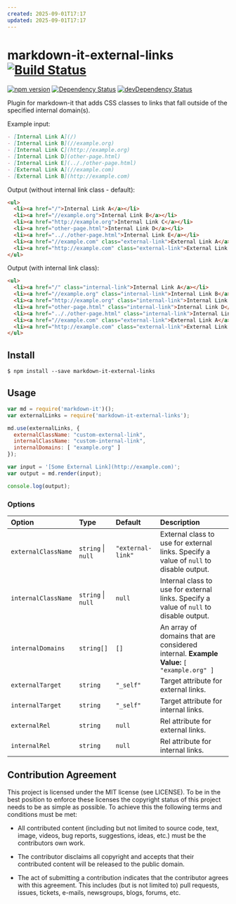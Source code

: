 ```yaml
---
created: 2025-09-01T17:17
updated: 2025-09-01T17:17
---
```

# markdown-it-external-links [![Build Status](https://travis-ci.org/rotorz/markdown-it-external-links.svg?branch=master)](https://travis-ci.org/rotorz/markdown-it-external-links) 

[![npm version](https://badge.fury.io/js/markdown-it-external-links.svg)](https://badge.fury.io/js/markdown-it-external-links)
[![Dependency Status](https://david-dm.org/rotorz/markdown-it-external-links.svg)](https://david-dm.org/rotorz/markdown-it-external-links)
[![devDependency Status](https://david-dm.org/rotorz/markdown-it-external-links/dev-status.svg)](https://david-dm.org/rotorz/markdown-it-external-links#info=devDependencies)

Plugin for markdown-it that adds CSS classes to links that fall outside of the specified
internal domain(s).


Example input:
```markdown
- [Internal Link A](/)
- [Internal Link B](//example.org)
- [Internal Link C](http://example.org)
- [Internal Link D](other-page.html)
- [Internal Link E](.././other-page.html)
- [External Link A](//example.com)
- [External Link B](http://example.com)
```

Output (without internal link class - default):
```html
<ul>
  <li><a href="/">Internal Link A</a></li>
  <li><a href="//example.org">Internal Link B</a></li>
  <li><a href="http://example.org">Internal Link C</a></li>
  <li><a href="other-page.html">Internal Link D</a></li>
  <li><a href=".././other-page.html">Internal Link E</a></li>
  <li><a href="//example.com" class="external-link">External Link A</a></li>
  <li><a href="http://example.com" class="external-link">External Link B</a></li>
</ul>
```

Output (with internal link class):
```html
<ul>
  <li><a href="/" class="internal-link">Internal Link A</a></li>
  <li><a href="//example.org" class="internal-link">Internal Link B</a></li>
  <li><a href="http://example.org" class="internal-link">Internal Link C</a></li>
  <li><a href="other-page.html" class="internal-link">Internal Link D</a></li>
  <li><a href=".././other-page.html" class="internal-link">Internal Link E</a></li>
  <li><a href="//example.com" class="external-link">External Link A</a></li>
  <li><a href="http://example.com" class="external-link">External Link B</a></li>
</ul>
```


## Install

```
$ npm install --save markdown-it-external-links
```


## Usage

```javascript
var md = require('markdown-it')();
var externalLinks = require('markdown-it-external-links');

md.use(externalLinks, {
  externalClassName: "custom-external-link",
  internalClassName: "custom-internal-link",
  internalDomains: [ "example.org" ]
});

var input = '[Some External Link](http://example.com)';
var output = md.render(input);

console.log(output);
```


### Options

Option              | Type               | Default              | Description
:-------------------|:-------------------|:---------------------|:----------------------------------------------------------------------------------------
`externalClassName` | `string` \| `null`  | `"external-link"`    | External class to use for external links. Specify a value of `null` to disable output.
`internalClassName` | `string` \| `null`  | `null`               | Internal class to use for external links. Specify a value of `null` to disable output.
`internalDomains`   | `string[]`         | `[]`                 | An array of domains that are considered internal. **Example Value:** `[ "example.org" ]`
`externalTarget`    | `string`           | `"_self"`            | Target attribute for external links.
`internalTarget`    | `string`           | `"_self"`            | Target attribute for internal links.
`externalRel`       | `string`           | `null`               | Rel attribute for external links.
`internalRel`       | `string`           | `null`               | Rel attribute for internal links.


## Contribution Agreement

This project is licensed under the MIT license (see LICENSE). To be in the best
position to enforce these licenses the copyright status of this project needs to
be as simple as possible. To achieve this the following terms and conditions
must be met:

- All contributed content (including but not limited to source code, text,
  image, videos, bug reports, suggestions, ideas, etc.) must be the
  contributors own work.

- The contributor disclaims all copyright and accepts that their contributed
  content will be released to the public domain.

- The act of submitting a contribution indicates that the contributor agrees
  with this agreement. This includes (but is not limited to) pull requests, issues,
  tickets, e-mails, newsgroups, blogs, forums, etc.
